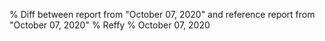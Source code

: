 % Diff between report from "October 07, 2020" and reference report from "October 07, 2020"
% Reffy
% October 07, 2020

